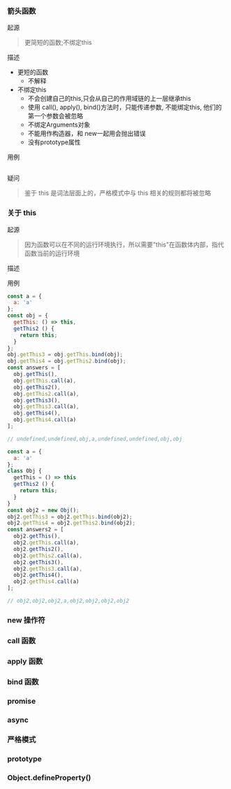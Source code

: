 ### 箭头函数
起源
 > 更简短的函数;不绑定this

描述
 - 更短的函数
   - 不解释
 - 不绑定this
   - 不会创建自己的this,只会从自己的作用域链的上一层继承this
   - 使用 call(), apply(), bind()方法时，只能传递参数, 不能绑定this, 他们的第一个参数会被忽略
   - 不绑定Arguments对象
   - 不能用作构造器，和 new一起用会抛出错误
   - 没有prototype属性

用例
```
```

疑问
 > 鉴于 this 是词法层面上的，严格模式中与 this 相关的规则都将被忽略

### 关于 this
起源
 > 因为函数可以在不同的运行环境执行，所以需要"this"在函数体内部，指代函数当前的运行环境

描述

用例
```js
const a = {
  a: 'a'
};
const obj = {
  getThis: () => this,
  getThis2 () {
    return this;
  }
};
obj.getThis3 = obj.getThis.bind(obj);
obj.getThis4 = obj.getThis2.bind(obj);
const answers = [
  obj.getThis(),
  obj.getThis.call(a),
  obj.getThis2(),
  obj.getThis2.call(a),
  obj.getThis3(),
  obj.getThis3.call(a),
  obj.getThis4(),
  obj.getThis4.call(a)
];

// undefined,undefined,obj,a,undefined,undefined,obj,obj
```
```js
const a = {
  a: 'a'
};
class Obj {
  getThis = () => this
  getThis2 () {
    return this;
  }
}
const obj2 = new Obj();
obj2.getThis3 = obj2.getThis.bind(obj2);
obj2.getThis4 = obj2.getThis2.bind(obj2);
const answers2 = [
  obj2.getThis(),
  obj2.getThis.call(a),
  obj2.getThis2(),
  obj2.getThis2.call(a),
  obj2.getThis3(),
  obj2.getThis3.call(a),
  obj2.getThis4(),
  obj2.getThis4.call(a)
];

// obj2,obj2,obj2,a,obj2,obj2,obj2,obj2
```




### new 操作符

### call 函数

### apply 函数

### bind 函数

### promise

### async

### 严格模式

### prototype

### Object.defineProperty()
